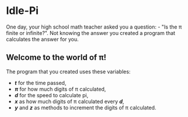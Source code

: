 # Idle-Pi
One day, your high school math teacher asked you a question: - "Is the π finite or infinite?". Not knowing the answer you created a program that calculates the answer for you.

## Welcome to the world of π!
The program that you created uses these variables:

- *****t***** for the time passed,
- *****π***** for how much digits of π calculated,
- *****d***** for the speed to calculate pi,
- *****x***** as how much digits of π calculated every *****d*****,
- *****y***** and *****z***** as methods to increment the digits of π calculated.
